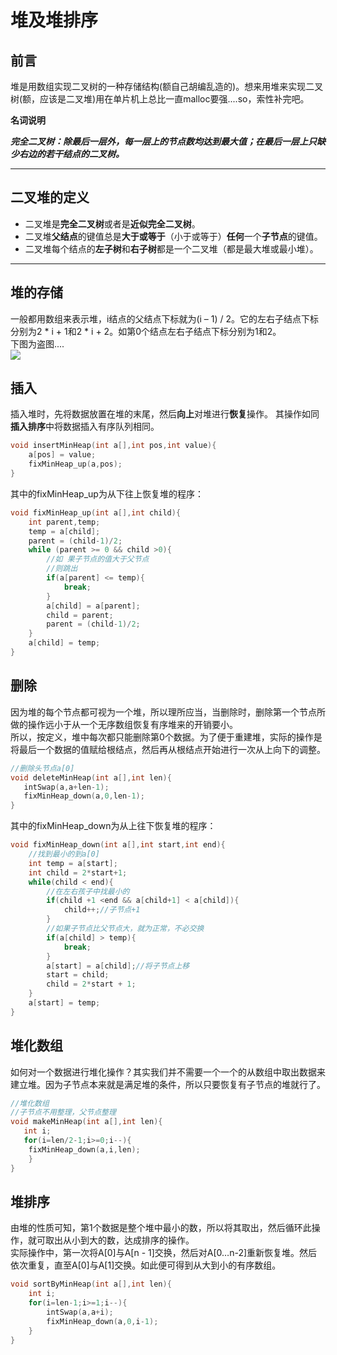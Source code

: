 堆及堆排序
====
## 前言

堆是用数组实现二叉树的一种存储结构(额自己胡编乱造的)。想来用堆来实现二叉树(额，应该是二叉堆)用在单片机上总比一直malloc要强....so，索性补完吧。

**名词说明**   

***完全二叉树：除最后一层外，每一层上的节点数均达到最大值；在最后一层上只缺少右边的若干结点的二叉树。***

---
## 二叉堆的定义
* 二叉堆是**完全二叉树**或者是**近似完全二叉树**。
* 二叉堆**父结点**的键值总是**大于或等于**（小于或等于）**任何**一个**子节点**的键值。
* 二叉堆每个结点的**左子树**和**右子树**都是一个二叉堆（都是最大堆或最小堆）。

---

## 堆的存储
一般都用数组来表示堆，i结点的父结点下标就为(i – 1) / 2。它的左右子结点下标分别为2 * i + 1和2 * i + 2。如第0个结点左右子结点下标分别为1和2。    
下图为盗图....    
![](http://hi.csdn.net/attachment/201108/22/0_1314014706gZqn.gif)

## 插入
插入堆时，先将数据放置在堆的末尾，然后**向上**对堆进行**恢复**操作。
其操作如同**插入排序**中将数据插入有序队列相同。
```C
void insertMinHeap(int a[],int pos,int value){
    a[pos] = value;
    fixMinHeap_up(a,pos);
}
```
其中的fixMinHeap_up为从下往上恢复堆的程序：
```C
void fixMinHeap_up(int a[],int child){
    int parent,temp;
    temp = a[child];
    parent = (child-1)/2;
    while (parent >= 0 && child >0){
        //如 果子节点的值大于父节点
        //则跳出
        if(a[parent] <= temp){
            break;
        }
        a[child] = a[parent];
        child = parent;
        parent = (child-1)/2;
    }
    a[child] = temp;
}
```

## 删除
因为堆的每个节点都可视为一个堆，所以理所应当，当删除时，删除第一个节点所做的操作远小于从一个无序数组恢复有序堆来的开销要小。    
所以，按定义，堆中每次都只能删除第0个数据。为了便于重建堆，实际的操作是将最后一个数据的值赋给根结点，然后再从根结点开始进行一次从上向下的调整。
```C
//删除头节点a[0]
void deleteMinHeap(int a[],int len){
   intSwap(a,a+len-1);
   fixMinHeap_down(a,0,len-1);
}
```
其中的fixMinHeap_down为从上往下恢复堆的程序：
```C
void fixMinHeap_down(int a[],int start,int end){
    //找到最小的到a[0]
    int temp = a[start];
    int child = 2*start+1;
    while(child < end){
        //在左右孩子中找最小的
        if(child +1 <end && a[child+1] < a[child]){
            child++;//子节点+1
        }
        //如果子节点比父节点大，就为正常，不必交换
        if(a[child] > temp){
            break;
        }
        a[start] = a[child];//将子节点上移
        start = child;
        child = 2*start + 1;
    }
    a[start] = temp;
}
```
## 堆化数组
如何对一个数据进行堆化操作？其实我们并不需要一个一个的从数组中取出数据来建立堆。因为子节点本来就是满足堆的条件，所以只要恢复有子节点的堆就行了。
```C
//堆化数组
//子节点不用整理，父节点整理
void makeMinHeap(int a[],int len){
   int i;
   for(i=len/2-1;i>=0;i--){
    fixMinHeap_down(a,i,len);
    }
}
```
## 堆排序
由堆的性质可知，第1个数据是整个堆中最小的数，所以将其取出，然后循环此操作，就可取出从小到大的数，达成排序的操作。    
实际操作中，第一次将A[0]与A[n - 1]交换，然后对A[0…n-2]重新恢复堆。然后依次重复，直至A[0]与A[1]交换。如此便可得到从大到小的有序数组。
```C
void sortByMinHeap(int a[],int len){
    int i;
    for(i=len-1;i>=1;i--){
        intSwap(a,a+i);
        fixMinHeap_down(a,0,i-1);
    }
}
```